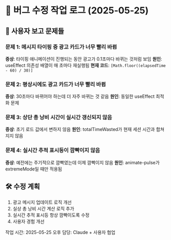 # 🐛 버그 수정 작업 로그 (2025-05-25)

## 🎯 사용자 보고 문제들

### 문제 1: 메시지 타이핑 중 광고 카드가 너무 빨리 바뀜
**증상**: 타이핑 애니메이션이 진행되는 동안 광고가 0.1초마다 바뀌는 것처럼 보임
**원인**: useEffect 의존성 배열이 매 초마다 재실행됨
**현재 코드**: `[Math.floor((elapsedTime - 60) / 30)]`

### 문제 2: 평상시에도 광고 카드가 너무 빨리 바뀜
**증상**: 30초마다 바뀌어야 하는데 더 자주 바뀌는 것 같음
**원인**: 동일한 useEffect 최적화 문제

### 문제 3: 상단 총 낭비 시간이 실시간 갱신되지 않음
**증상**: 초기 로드 값에서 변하지 않음
**원인**: totalTimeWasted가 현재 세션 시간과 합쳐지지 않음

### 문제 4: 실시간 추적 표시등이 깜빡이지 않음
**증상**: 예전에는 주기적으로 깜빡였는데 이제 깜빡이지 않음
**원인**: animate-pulse가 extremeMode일 때만 적용됨

## 🛠️ 수정 계획

1. 광고 메시지 업데이트 로직 개선
2. 실상 총 낭비 시간 계산 로직 추가
3. 실시간 추적 표시등 항상 깜빡이도록 수정
4. 사용자 경험 개선

작업 시간: 2025-05-25 오후
담당: Claude + 사용자 협업
